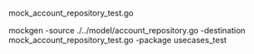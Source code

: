mock_account_repository_test.go

mockgen -source ./../model/account_repository.go -destination mock_account_repository_test.go -package usecases_test

